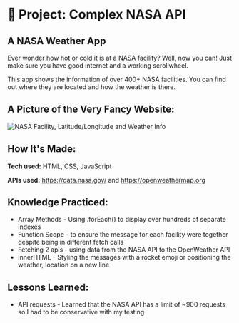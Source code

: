 # 🚀 Project: Complex NASA API
## A NASA Weather App

Ever wonder how hot or cold it is at a NASA facility? Well, now you can! Just make sure you have good internet and a working scrollwheel.

This app shows the information of over 400+ NASA facilities. You can find out where they are located and how the weather is there.

## A Picture of the Very Fancy Website:
![NASA Facility, Latitude/Longitude and Weather Info](https://user-images.githubusercontent.com/88857875/135534260-c5f39ab0-8418-4843-bf05-11605bafc39a.png)

## How It's Made:

**Tech used:** HTML, CSS, JavaScript

**APIs used:** https://data.nasa.gov/ and https://openweathermap.org

## Knowledge Practiced:
* Array Methods - Using .forEach() to display over hundreds of separate indexes
* Function Scope - to ensure the message for each facility were together despite being in different fetch calls
* Fetching 2 apis - using data from the NASA API to the OpenWeather API
* innerHTML - Styling the messages with a rocket emoji or positioning the weather, location on a new line

## Lessons Learned:

* API requests - Learned that the NASA API has a limit of ~900 requests so I had to be conservative with my testing
